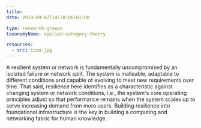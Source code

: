 ```yaml
---
title:
date: 2019-09-02T14:20:06+01:00

type: research-groups
taxonomyName: applied-category-theory

resources:
  - src: icon.jpg
---
```


A resilient system or network is fundamentally uncompromised by an isolated failure or network split. The system is malleable, adaptable to different conditions and capable of evolving to meet new requirements over time. That said, resilience here identifies as a characteristic against changing system or network conditions, i.e., the system's core operating principles adjust so that performance remains when the system scales up to serve increasing demand from more users. Building resilience into foundational infrastructure is the key in building a computing and networking fabric for human knowledge.
